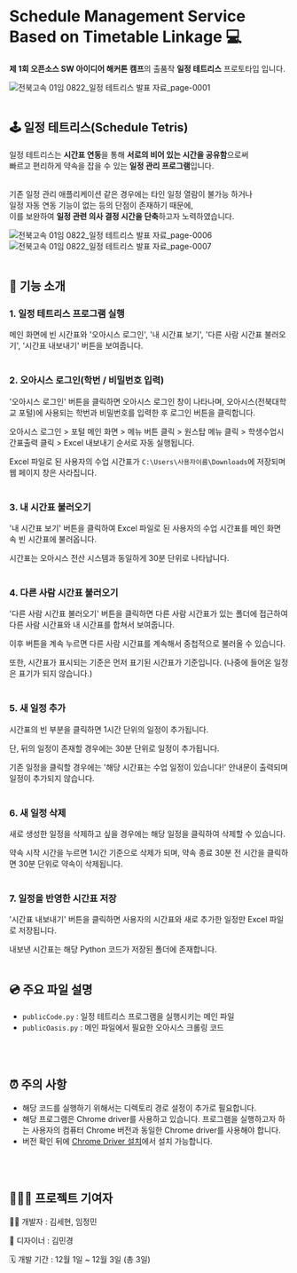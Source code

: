 # Schedule Management Service Based on Timetable Linkage 💻

**제 1회 오픈소스 SW 아이디어 해커톤 캠프**의 출품작 **일정 테트리스** 프로토타입 입니다.

![전북고속 01임 0822_일정 테트리스 발표 자료_page-0001](https://github.com/user-attachments/assets/cf9417cc-bc33-4eaf-a9e8-fc92545a8d85)
<br/>
<br/>


## 🕹️ 일정 테트리스(Schedule Tetris)

일정 테트리스는 **시간표 연동**을 통해 **서로의 비어 있는 시간을 공유함**으로써  
빠르고 편리하게 약속을 잡을 수 있는 **일정 관리 프로그램**입니다.  
<br/>

기존 일정 관리 애플리케이션 같은 경우에는 타인 일정 열람이 불가능 하거나  
일정 자동 연동 기능이 없는 등의 단점이 존재하기 때문에,  
이를 보완하여 **일정 관련 의사 결정 시간을 단축**하고자 노력하였습니다.  

![전북고속 01임 0822_일정 테트리스 발표 자료_page-0006](https://github.com/user-attachments/assets/b7f786c7-67bf-4533-9114-1425095e98fc)
![전북고속 01임 0822_일정 테트리스 발표 자료_page-0007](https://github.com/user-attachments/assets/36714ebd-3eda-45c2-8d94-f421a1646aa8)
<br/>
<br/>


## 📱 기능 소개

### 1. 일정 테트리스 프로그램 실행

메인 화면에 빈 시간표와 '오아시스 로그인', '내 시간표 보기', '다른 사람 시간표 불러오기', '시간표 내보내기' 버튼을 보여줍니다.
<br/>
<br/>


### 2. 오아시스 로그인(학번 / 비밀번호 입력)

'오아시스 로그인' 버튼을 클릭하면 오아시스 로그인 창이 나타나며, 오아시스(전북대학교 포털)에 사용되는 학번과 비밀번호를 입력한 후 로그인 버튼을 클릭합니다.
<br/>

오아시스 로그인 > 포털 메인 화면 > 메뉴 버튼 클릭 > 원스탑 메뉴 클릭 > 학생수업시간표출력 클릭 > Excel 내보내기 순서로 자동 실행됩니다.
<br/>

Excel 파일로 된 사용자의 수업 시간표가 ```C:\Users\사용자이름\Downloads```에 저장되며 웹 페이지 창은 사라집니다.
<br/>
<br/>


### 3. 내 시간표 불러오기

'내 시간표 보기' 버튼을 클릭하여 Excel 파일로 된 사용자의 수업 시간표를 메인 화면 속 빈 시간표에 불러옵니다.
<br/>

시간표는 오아시스 전산 시스템과 동일하게 30분 단위로 나타납니다.
<br/>
<br/>


### 4. 다른 사람 시간표 불러오기

'다른 사람 시간표 불러오기' 버튼을 클릭하면 다른 사람 시간표가 있는 폴더에 접근하여 다른 사람 시간표와 내 시간표를 합쳐서 보여줍니다.
<br/>

이후 버튼을 계속 누르면 다른 사람 시간표를 계속해서 중첩적으로 불러올 수 있습니다.
<br/>

또한, 시간표가 표시되는 기준은 먼저 표기된 시간표가 기준입니다. (나중에 들어온 일정은 표기가 되지 않습니다.)
<br/>
<br/>


### 5. 새 일정 추가

시간표의 빈 부분을 클릭하면 1시간 단위의 일정이 추가됩니다.
<br/>

단, 뒤의 일정이 존재할 경우에는 30분 단위로 일정이 추가됩니다.
<br/>

기존 일정을 클릭할 경우에는 '해당 시간표는 수업 일정이 있습니다!' 안내문이 출력되며 일정이 추가되지 않습니다.
<br/>
<br/>


### 6. 새 일정 삭제

새로 생성한 일정을 삭제하고 싶을 경우에는 해당 일정을 클릭하여 삭제할 수 있습니다.
<br/>

약속 시작 시간을 누르면 1시간 기준으로 삭제가 되며, 약속 종료 30분 전 시간을 클릭하면 30분 단위로 약속이 삭제됩니다.
<br/>
<br/>


### 7. 일정을 반영한 시간표 저장

'시간표 내보내기' 버튼을 클릭하면 사용자의 시간표와 새로 추가한 일정만 Excel 파일로 저장됩니다.
<br/>

내보낸 시간표는 해당 Python 코드가 저장된 폴더에 존재합니다.
<br/>
<br/>


## 💿 주요 파일 설명

- ```publicCode.py``` : 일정 테트리스 프로그램을 실행시키는 메인 파일
- ```publicOasis.py``` : 메인 파일에서 필요한 오아시스 크롤링 코드
<br/>
<br/>


## ⏰ 주의 사항

- 해당 코드를 실행하기 위해서는 디렉토리 경로 설정이 추가로 필요합니다.
- 해당 프로그램은 Chrome driver를 사용하고 있습니다. 프로그램을 실행하고자 하는 사용자의 컴퓨터 Chrome 버전과 동일한 Chrome driver를 사용해야 합니다.
- 버전 확인 뒤에 [Chrome Driver 설치](https://github.com/GoogleChromeLabs/chrome-for-testing/blob/main/data/latest-versions-per-milestone-with-downloads.json)에서 설치 가능합니다.
<br/>
<br/>


## 🙆🏻‍♀️ 프로젝트 기여자 
👩‍💻 개발자 : 김세현, 임정민

🎨 디자이너 : 김민경

🗓 개발 기간 : 12월 1일 ~ 12월 3일 (총 3일)
<br/>
<br/>
